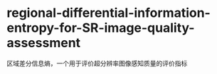 # regional-differential-information-entropy-for-SR-image-quality-assessment
区域差分信息熵，一个用于评价超分辨率图像感知质量的评价指标
